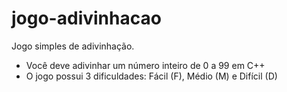 # jogo-adivinhacao
Jogo simples de adivinhação.

- Você deve adivinhar um número inteiro de 0 a 99 em C++
- O jogo possui 3 dificuldades: Fácil (F), Médio (M) e Difícil (D)
